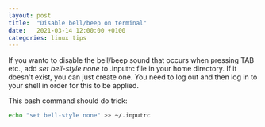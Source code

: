 ```yaml
---
layout: post
title:  "Disable bell/beep on terminal"
date:   2021-03-14 12:00:00 +0100
categories: linux tips
---
```


If you wanto to disable the bell/beep sound that occurs when pressing TAB etc., add *set bell-style none* to .inputrc file in your home directory. 
If it doesn't exist, you can just create one.
You need to log out and then log in to your shell in order for this to be applied. 

This bash command should do trick:
```bash
echo "set bell-style none" >> ~/.inputrc
```